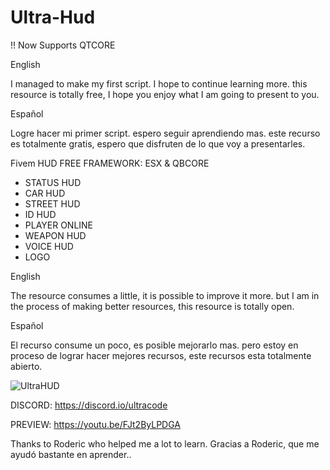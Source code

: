 # Ultra-Hud
!! Now Supports QTCORE

English

I managed to make my first script. I hope to continue learning more. this resource is totally free, I hope you enjoy what I am going to present to you.

Español

Logre hacer mi primer script. espero seguir aprendiendo mas. este recurso es totalmente gratis, espero que disfruten de lo que voy a presentarles.

Fivem HUD FREE 
FRAMEWORK: ESX & QBCORE

- STATUS HUD 
- CAR HUD 
- STREET HUD 
- ID HUD 
- PLAYER ONLINE 
- WEAPON HUD 
- VOICE HUD 
- LOGO

English

The resource consumes a little, it is possible to improve it more. but I am in the process of making better resources, this resource is totally open.

Español

El recurso consume un poco, es posible mejorarlo mas. pero estoy en proceso de lograr hacer mejores recursos, este recursos esta totalmente abierto.

![UltraHUD](https://user-images.githubusercontent.com/86611932/153036645-61a44cef-1baf-4e2e-9b81-e8cb3f1cab66.jpg)

DISCORD: https://discord.io/ultracode

PREVIEW: https://youtu.be/FJt2ByLPDGA

Thanks to Roderic who helped me a lot to learn.
Gracias a Roderic, que me ayudó bastante en aprender..
